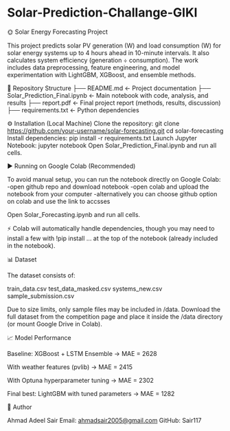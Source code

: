 # Solar-Prediction-Challange-GIKI
🌞 Solar Energy Forecasting Project

This project predicts solar PV generation (W) and load consumption (W) for solar energy systems up to 4 hours ahead in 10-minute intervals. It also calculates system efficiency (generation ÷ consumption).
The work includes data preprocessing, feature engineering, and model experimentation with LightGBM, XGBoost, and ensemble methods.

📂 Repository Structure
├── README.md                 <- Project documentation
├── Solar_Prediction_Final.ipynb   <- Main notebook with code, analysis, and results
├── report.pdf                <- Final project report (methods, results, discussion)
├── requirements.txt          <- Python dependencies


⚙️ Installation (Local Machine)
Clone the repository:
git clone https://github.com/your-username/solar-forecasting.git
cd solar-forecasting
Install dependencies: pip install -r requirements.txt
Launch Jupyter Notebook: jupyter notebook
Open Solar_Prediction_Final.ipynb and run all cells.


▶️ Running on Google Colab (Recommended)

To avoid manual setup, you can run the notebook directly on Google Colab:
 -open github repo and download notebook
 -open colab and upload the notebook from your computer
 -alternatively you can choose github option on colab and use the link to accsses

Open Solar_Forecasting.ipynb and run all cells.

⚡ Colab will automatically handle dependencies, though you may need to install a few with !pip install ... at the top of the notebook (already included in the notebook).

📊 Dataset

The dataset consists of:

train_data.csv
test_data_masked.csv
systems_new.csv
sample_submission.csv

Due to size limits, only sample files may be included in /data.
Download the full dataset from the competition page and place it inside the /data directory (or mount Google Drive in Colab).


📈 Model Performance

Baseline: XGBoost + LSTM Ensemble → MAE = 2628

With weather features (pvlib) → MAE = 2415

With Optuna hyperparameter tuning → MAE = 2302

Final best: LightGBM with tuned parameters → MAE = 1282

👤 Author

Ahmad Adeel Sair
Email: ahmadsair2005@gmail.com
GitHub: Sair117
